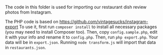 The code in this folder is used for importing our restaurant dish review photos from Instagram.

The PHP code is based on https://github.com/vintagesucks/instagram-export
To use it, first run `composer install` to install all necessary packages (you may need to install Composer too).
Then, copy `config.sample.php`, edit it with your info and rename it to `config.php`.
Then, run `php export.php`. Your data will be in `export.json`.
Running `node transform.js` will import that data in `restaurants.json`.
